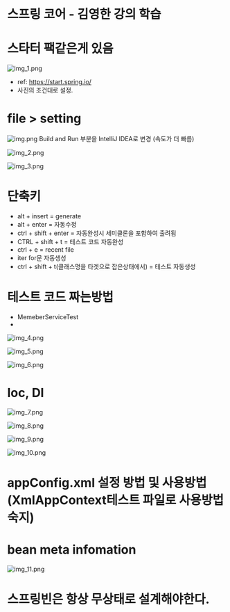# 스프링 코어 - 김영한 강의 학습

# 스타터 팩같은게 있음
![img_1.png](img_1.png)
- ref: https://start.spring.io/
- 사진의 조건대로 설정.

# file > setting

![img.png](img.png)
Build and Run 부분을 IntelliJ IDEA로 변경 (속도가 더 빠름)

![img_2.png](img_2.png)

![img_3.png](img_3.png)


# 단축키
- alt + insert = generate
- alt + enter = 자동수정
- ctrl + shift + enter = 자동완성시 세미클론을 포함하여 출려됨
- CTRL + shift + t = 테스트 코드 자동완성
- ctrl + e = recent file
- iter for문 자동생성
- ctrl + shift + t(클래스명을 타겟으로 잡은상태에서) = 테스트 자동생성
# 테스트 코드 짜는방법
- MemeberServiceTest
- 
![img_4.png](img_4.png)

![img_5.png](img_5.png)

![img_6.png](img_6.png)

# Ioc, DI
![img_7.png](img_7.png)


![img_8.png](img_8.png)

![img_9.png](img_9.png)

![img_10.png](img_10.png)

# appConfig.xml 설정 방법 및 사용방법 (XmlAppContext테스트 파일로 사용방법 숙지)


# bean meta infomation
![img_11.png](img_11.png)


# 스프링빈은 항상 무상태로 설계해야한다.